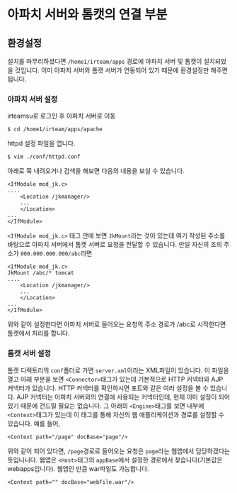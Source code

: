 # 아파치 서버와 톰캣의 연결 부분

## 환경설정
설치를 마무리하셨다면 `/home1/irteam/apps` 경로에 아파치 서버 및 톰캣이 설치되었을 것입니다. 이미 아파치 서버와 톰캣 서버가 연동되어 있기 때문에 환경설정만 해주면 됩니다.

### 아파치 서버 설정
irteamsu로 로그인 후 아파치 서버로 이동
```
$ cd /home1/irteam/apps/apache
```
httpd 설정 파일을 엽니다.
```
$ vim ./conf/httpd.conf
```
아래로 쭉 내려오거나 검색을 해보면 다음의 내용을 보실 수 있습니다.
```
<IfModule mod_jk.c>
....
	<Location /jkmanager/>
    ...
    </Location>
...
</IfModule>
```

`<IfModule mod_jk.c>` 태그 안에 보면 `JkMount`라는 것이 있는데 여기 작성된 주소를 바탕으로 아파치 서버에서 톰캣 서버로 요청을 전달할 수 있습니다. 만일 자신의 조의 주소가 `000.000.000.000/abc`라면 
```
<IfModule mod_jk.c>
JkMount /abc/* tomcat
....
	<Location /jkmanager/>
    ...
    </Location>
...
</IfModule>
```
위와 같이 설정한다면 아파치 서버로 들어오는 요청의 주소 경로가 /abc로 시작한다면 톰캣에서 처리를 합니다.

### 톰캣 서버 설정
톰캣 디렉토리의 `conf`폴더로 가면 `server.xml`이라는 XML파일이 있습니다. 이 파일을 열고 아래 부분을 보면 `<Connector>`태그가 있는데 기본적으로 HTTP 커넥터와 AJP 커넥터가 있습니다. HTTP 커넥터를 확인하시면 포트와 같은 여러 설정을 볼 수 있습니다. AJP 커넥터는 아파치 서버와의 연결에 사용되는 커넥터인데, 현재 이미 설정이 되어 있기 때문에 건드릴 필요는 없습니다. 그 아래의 `<Engine>`태그를 보면 내부에 `<Context>`태그가 있는데 이 태그를 통해 자신의 웹 애플리케이션과 경로를 설정할 수 있습니다. 예를 들어,
```
<Context path="/page" docBase="page"/>
```
위와 같이 되어 있다면, `/page`경로로 들어오는 요청은 `page`라는 웹앱에서 담당하겠다는 뜻입니니다. 웹앱은 `<Host>`태그의 `appBase`에서 설정한 경로에서 찾습니다(기본값은 webapps입니다). 웹앱인 만큼 war파일도 가능합니다.
```
<Context path="" docBase="webFile.war"/>
```
